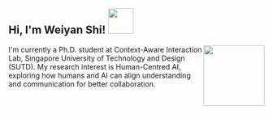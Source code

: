 <h2> 
Hi, I'm Weiyan Shi! 
<img src="https://media.giphy.com/media/mGcNjsfWAjY5AEZNw6/giphy.gif" width="50">
</h2>  
  

<div align="left">
  <img align='right' src="https://imgs.qiubiaoqing.com/qiubiaoqing/imgs/627ab7afbecefSpM.gif" width="120" />
  <p>
I'm currently a Ph.D. student at Context-Aware Interaction Lab, Singapore University of Technology and Design (SUTD).
My research interest is Human-Centred AI, exploring how humans and AI can align understanding and communication for better collaboration.
  </p>
</div>  
